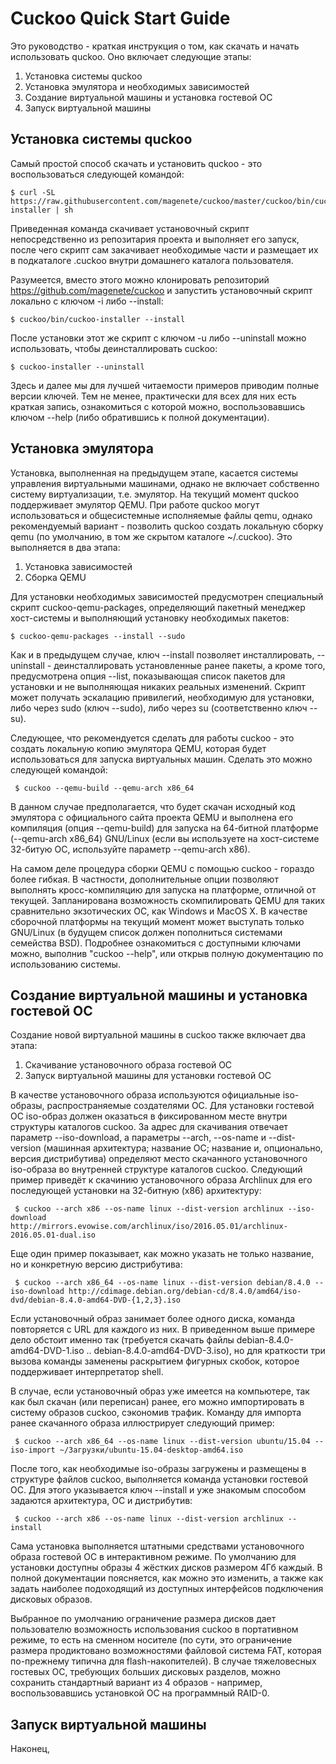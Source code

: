 Cuckoo Quick Start Guide
========================

Это руководство - краткая инструкция о том, как скачать и начать использовать quckoo. Оно включает следующие этапы:

1. Установка системы quckoo
2. Установка эмулятора и необходимых зависимостей
3. Создание виртуальной машины и установка гостевой ОС
4. Запуск виртуальной машины



Установка системы quckoo
------------------------

Самый простой способ скачать и установить quckoo - это воспользоваться следующей командой:

    $ curl -SL https://raw.githubusercontent.com/magenete/cuckoo/master/cuckoo/bin/cuckoo-installer | sh

Приведенная команда скачивает установочный скрипт непосредственно из репозитария проекта и выполняет его запуск, после чего скрипт сам закачивает необходимые части и размещает их в подкаталоге .cuckoo внутри домашнего каталога пользователя.

Разумеется, вместо этого можно клонировать репозиторий https://github.com/magenete/cuckoo  и запустить установочный скрипт локально с ключом -i либо --install:

    $ cuckoo/bin/cuckoo-installer --install

После установки этот же скрипт с ключом -u либо --uninstall можно использовать, чтобы деинсталлировать cuckoo:
	
    $ cuckoo-installer --uninstall

Здесь и далее мы для лучшей читаемости примеров приводим полные версии ключей. Тем не менее, практически для всех для них есть краткая запись, ознакомиться с которой можно, воспользовавшись ключом --help (либо обратившись к полной документации).

Установка эмулятора
-------------------

Установка, выполненная на предыдущем этапе, касается системы управления виртуальными машинами, однако не включает собственно систему виртуализации, т.е. эмулятор. На текущий момент quckoo поддерживает эмулятор QEMU. При работе quckoo могут использоваться и общесистемные исполняемые файлы qemu, однако рекомендуемый вариант - позволить quckoo создать локальную сборку qemu (по умолчанию, в том же скрытом каталоге ~/.cuckoo). Это выполняется в два этапа:

1. Установка зависимостей
2. Сборка QEMU
    
Для установки необходимых зависимостей предусмотрен специальный скрипт cuckoo-qemu-packages, определяющий пакетный менеджер хост-системы и выполняющий установку необходимых пакетов:

    $ cuckoo-qemu-packages --install --sudo

Как и в предыдущем случае, ключ --install позволяет инсталлировать, --uninstall - деинсталлировать установленные ранее пакеты, а кроме того, предусмотрена опция --list, показывающая список пакетов для установки и не выполняющая никаких реальных изменений. Скрипт может получать эскалацию привилегий, необходимую для установки, либо через sudo (ключ --sudo), либо через su (соответственно ключ --su). 

Следующее, что рекомендуется сделать для работы cuckoo - это создать локальную копию эмулятора QEMU, которая будет использоваться для запуска виртуальных машин. 
Сделать это можно следующей командой:

     $ cuckoo --qemu-build --qemu-arch x86_64

В данном случае предполагается, что будет скачан исходный код эмулятора с официального сайта проекта QEMU и выполнена его компиляция (опция --qemu-build) для запуска на 64-битной платформе (--qemu-arch x86_64) GNU/Linux (если вы используете на хост-системе 32-битую ОС, используйте параметр --qemu-arch x86). 

На самом деле процедура сборки QEMU с помощью cuckoo - гораздо более гибкая. В частности, дополнительные опции позволяют выполнять кросс-компиляцию для запуска на платформе, отличной от текущей. Запланирована возможность скомпилировать QEMU для таких сравнительно экзотических ОС, как Windows и MacOS X. В качестве сборочной платформы на текущий момент может выступать только GNU/Linux (в будущем список должен пополниться системами семейства BSD). Подробнее ознакомиться с доступными ключами можно, выполнив "cuckoo --help", или открыв полную документацию по использованию системы.

Создание виртуальной машины и установка гостевой ОС
---------------------------------------------------

Создание новой виртуальной машины в cuckoo также включает два этапа:

1. Скачивание установочного образа гостевой ОС
2. Запуск виртуальной машины для установки гостевой ОС

В качестве установочного образа используются официальные iso-образы, распространяемые создателями ОС. Для установки гостевой ОС iso-образ должен оказаться в фиксированном месте внутри структуры каталогов cuckoo. За адрес для скачивания отвечает параметр --iso-download, а параметры --arch, --os-name и --dist-version (машинная архитектура; название ОС; название и, опционально, версия дистрибутива) определяют место скачанного установочного iso-образа во внутренней структуре каталогов cuckoo. Следующий пример приведёт к скачинию установочного образа Archlinux для его последующей установки на 32-битную (x86) архитектуру: 

     $ cuckoo --arch x86 --os-name linux --dist-version archlinux --iso-download http://mirrors.evowise.com/archlinux/iso/2016.05.01/archlinux-2016.05.01-dual.iso

Еще один пример показывает, как можно указать не только название, но и конкретную версию дистрибутива:

     $ cuckoo --arch x86_64 --os-name linux --dist-version debian/8.4.0 --iso-download http://cdimage.debian.org/debian-cd/8.4.0/amd64/iso-dvd/debian-8.4.0-amd64-DVD-{1,2,3}.iso

Если установочный образ занимает более одного диска, команда повторяется c URL для каждого из них. В приведенном выше примере дело обстоит именно так (требуется скачать файлы debian-8.4.0-amd64-DVD-1.iso .. debian-8.4.0-amd64-DVD-3.iso), но для краткости три вызова команды заменены раскрытием фигурных скобок,  которое поддерживает интерпретатор shell. 

В случае, если установочный образ уже имеется на компьютере, так как был скачан (или переписан) ранее, его можно импортировать в систему образов cuckoo, сэкономив трафик. Команду для импорта ранее скачанного образа иллюстрирует следующий пример:

     $ cuckoo --arch x86_64 --os-name linux --dist-version ubuntu/15.04 --iso-import ~/Загрузки/ubuntu-15.04-desktop-amd64.iso 

После того, как необходимые iso-образы загружены и размещены в структуре файлов cuckoo, выполняется команда установки гостевой ОС. Для этого указывается ключ --install и уже знакомым способом задаются архитектура, ОС и дистрибутив:

     $ cuckoo --arch x86 --os-name linux --dist-version archlinux --install

Сама установка выполняется штатными средствами установочного образа гостевой ОС в интерактивном режиме. По умолчанию для установки доступны образы 4 жёстких дисков размером 4Гб каждый. В полной документации поясняется, как можно это изменить, а также как задать наиболее подоходящий из доступных интерфейсов подключения дисковых образов. 

Выбранное по умолчанию ограничение размера дисков дает пользователю возможность использования cuckoo в портативном режиме, то есть на сменном носителе (по сути, это ограничение размера продиктовано возможностями файловой система FAT, которая по-прежнему типична для flash-накопителей). В случае тяжеловесных гостевых ОС, требующих больших дисковых разделов, можно сохранить стандартный вариант из 4  образов - например, воспользовавшись установкой ОС на программный RAID-0.

Запуск виртуальной машины
-------------------------

Наконец, 

